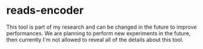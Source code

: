 # reads-encoder

This tool is part of my research and can be changed in the future to improve performances.
We are planning to perform new experiments in the future, then currently I'm not allowed to reveal all of the details about this tool.


